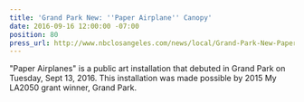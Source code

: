 ```yaml
---
title: 'Grand Park New: ''Paper Airplane'' Canopy'
date: 2016-09-16 12:00:00 -07:00
position: 80
press_url: http://www.nbclosangeles.com/news/local/Grand-Park-New-Paper-Airplane-Canopy-393769601.html
---
```


"Paper Airplanes" is a public art installation that debuted in Grand Park on Tuesday, Sept 13, 2016. This installation was made possible by 2015 My LA2050 grant winner, Grand Park.

